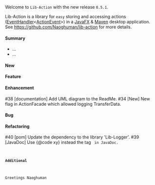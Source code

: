 Welcome to `Lib-Action` with the new release `0.5.1`.

Lib-Action is a library for `easy` storing and accessing actions ([EventHandler]&lt;[ActionEvent]&gt;) 
in a [JavaFX] &amp; [Maven] desktop application. See https://github.com/Naoghuman/lib-action 
for more details.



#### Summary
* ...
* ...



#### New



#### Feature



#### Enhancement
#38 [documentation] Add UML diagram to the ReadMe.
#34 [New] New flag in ActionFacade which allowed logging TransferData.



#### Bug



#### Refactoring
#40 [pom] Update the dependency to the library 'Lib-Logger'.
#39 [JavaDoc] Use {@code xy} instead the tag <code> in JavaDoc.



#### Additional



Greetings
Naoghuman



[//]: # (Issues which will be integrated in this release)



[//]: # (Links)
[ActionEvent]:http://docs.oracle.com/javase/8/javafx/api/javafx/event/ActionEvent.html
[EventHandler]:http://docs.oracle.com/javase/8/javafx/api/javafx/event/EventHandler.html
[JavaFX]:http://docs.oracle.com/javase/8/javase-clienttechnologies.htm
[Maven]:http://maven.apache.org/
